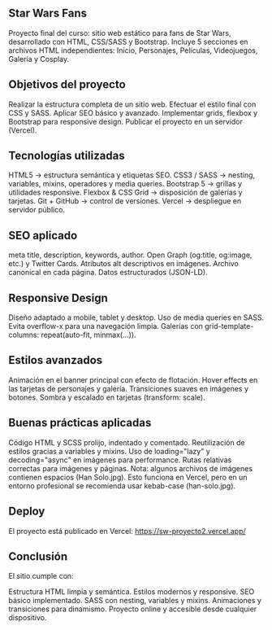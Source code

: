 ## Star Wars Fans
Proyecto final del curso: sitio web estático para fans de Star Wars, desarrollado con HTML, CSS/SASS y Bootstrap.
Incluye 5 secciones en archivos HTML independientes: Inicio, Personajes, Películas, Videojuegos, Galería y Cosplay.

## Objetivos del proyecto
Realizar la estructura completa de un sitio web.
Efectuar el estilo final con CSS y SASS.
Aplicar SEO básico y avanzado.
Implementar grids, flexbox y Bootstrap para responsive design.
Publicar el proyecto en un servidor (Vercel).

## Tecnologías utilizadas
HTML5 → estructura semántica y etiquetas SEO.
CSS3 / SASS → nesting, variables, mixins, operadores y media queries.
Bootstrap 5 → grillas y utilidades responsive.
Flexbox & CSS Grid → disposición de galerías y tarjetas.
Git + GitHub → control de versiones.
Vercel → despliegue en servidor público.

## SEO aplicado
meta title, description, keywords, author.
Open Graph (og:title, og:image, etc.) y Twitter Cards.
Atributos alt descriptivos en imágenes.
Archivo canonical en cada página.
Datos estructurados (JSON-LD).

## Responsive Design
Diseño adaptado a mobile, tablet y desktop.
Uso de media queries en SASS.
Evita overflow-x para una navegación limpia.
Galerías con grid-template-columns: repeat(auto-fit, minmax(...)).

## Estilos avanzados
Animación en el banner principal con efecto de flotación.
Hover effects en las tarjetas de personajes y galería.
Transiciones suaves en imágenes y botones.
Sombra y escalado en tarjetas (transform: scale).

## Buenas prácticas aplicadas
Código HTML y SCSS prolijo, indentado y comentado.
Reutilización de estilos gracias a variables y mixins.
Uso de loading="lazy" y decoding="async" en imágenes para performance.
Rutas relativas correctas para imágenes y páginas.
Nota: algunos archivos de imágenes contienen espacios (Han Solo.jpg).
Esto funciona en Vercel, pero en un entorno profesional se recomienda usar kebab-case (han-solo.jpg).

## Deploy
El proyecto está publicado en Vercel:
 https://sw-proyecto2.vercel.app/

## Conclusión
El sitio cumple con:

Estructura HTML limpia y semántica.
Estilos modernos y responsive.
SEO básico implementado.
SASS con nesting, variables y mixins.
Animaciones y transiciones para dinamismo.
Proyecto online y accesible desde cualquier dispositivo.



